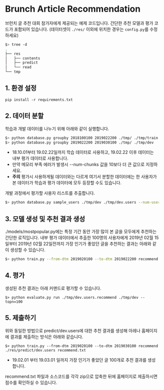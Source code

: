 # Brunch Article Recommendation
브런치 글 추천 대회 참가자에게 제공되는 예제 코드입니다. 간단한 추천 모델과 평가 코드가 포함되어 있습니다. (데이터셋이 `./res/` 이외에 위치한 경우는 `config.py`를 수정하세요)
```bash
$> tree -d
.
├── res
│   ├── contents
│   ├── predict
│   └── read
└── tmp
```

## 1. 환경 설정
```
pip install -r requirements.txt
```

## 2. 데이터 분할
학습과 개발 데이터를 나누기 위해 아래와 같이 실행합니다.
```bash
$> python database.py groupby 2018100100 2019022200 ./tmp/ ./tmp/train
$> python database.py groupby 2019022200 2019030100 ./tmp/ ./tmp/dev
```
- 18.10.01부터 19.02.22일까지 학습 데이터로 사용하고, 19.02.22 이후 데이터는 내부 평가 데이터로 사용합니다.
- 만약 메모리 부족 에러가 발생시 --num-chunks 값을 10보다 더 큰 값으로 지정하세요.
- **주의** 평가시 사용하게될 데이터와는 다르게 여기서 분할한 데이터에는 한 사용자가 본 데이터가 학습과 평가 데이터에 모두 등장할 수도 있습니다.

개발 과정에서 평가할 사용자 리스트를 추출합니다.
```bash
$> python database.py sample_users ./tmp/dev ./tmp/dev.users --num-users=100
```

## 3. 모델 생성 및 추천 결과 생성
./models/mostpopular.py에는 특정 기간 동안 가장 많이 본 글을 모두에게 추천하는 간단한 로직입니다. 내부 평가 데이터에서 추출한 100명의 사용자에게 2019년 02월 15일부터 2019년 02월 22일전까지 가장 인기가 좋았던 글을 추천하는 결과는 아래와 같이 생성할 수 있습니다.


```bash
$> python train.py --from-dtm 2019020100 --to-dtm 2019022200 recommend ./tmp/dev.users ./tmp/dev.users.recommend
```

## 4. 평가
생성된 추천 결과는 아래 커맨드로 평가할 수 있습니다.
```
$> python evaluate.py run ./tmp/dev.users.recommend ./tmp/dev --topn=100
```

## 5. 제출하기
위와 동일한 방법으로 predict/dev.users에 대한 추천 결과를 생성해 아레나 홈페이지에 결과를 제출하는 방식은 아래와 같습니다.

```
$> python train.py --from-dtm 2019020100 --to-dtm 2019030100 recommend ./res/predict/dev.users recommend.txt
```
- 19.02.01 부터 19.03.01 일까지 가장 인기가 좋았던 글 100개로 추천 결과를 생성합니다.

recommend.txt 파일과 소스코드를 각각 zip으로 압축한 뒤에 홈페이지로 제출하시면 점수를 확인하실 수 있습니다. 
